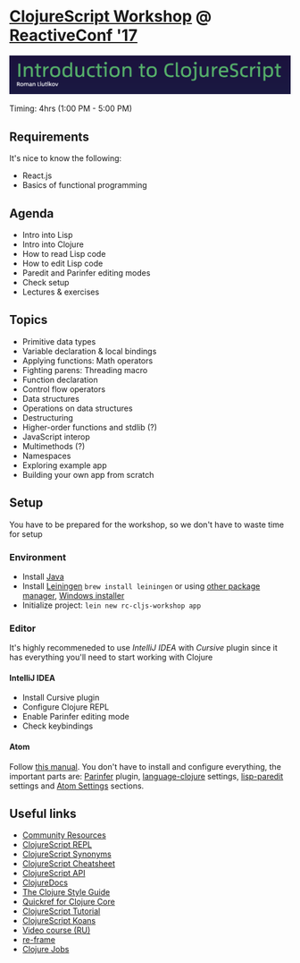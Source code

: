 # [ClojureScript Workshop](https://reactiveconf.com/workshop/introduction-to-clojurescript) @ [ReactiveConf '17](https://reactiveconf.com/2017/)

![](logo.png)

Timing: 4hrs (1:00 PM - 5:00 PM)

## Requirements

It's nice to know the following:

- React.js
- Basics of functional programming

## Agenda

- Intro into Lisp
- Intro into Clojure
- How to read Lisp code
- How to edit Lisp code
- Paredit and Parinfer editing modes
- Check setup
- Lectures & exercises

## Topics

- Primitive data types
- Variable declaration & local bindings
- Applying functions: Math operators
- Fighting parens: Threading macro
- Function declaration
- Control flow operators
- Data structures
- Operations on data structures
- Destructuring
- Higher-order functions and stdlib (?)
- JavaScript interop
- Multimethods (?)
- Namespaces
- Exploring example app
- Building your own app from scratch

## Setup

You have to be prepared for the workshop, so we don't have to waste time for setup

### Environment

- Install [Java](http://www.oracle.com/technetwork/java/javase/downloads/jdk8-downloads-2133151.html)
- Install [Leiningen](https://leiningen.org/) `brew install leiningen` or using [other package manager](https://github.com/technomancy/leiningen/wiki/Packaging), [Windows installer](https://djpowell.github.io/leiningen-win-installer/)
- Initialize project: `lein new rc-cljs-workshop app`

### Editor

It's highly recommeneded to use _IntelliJ IDEA_ with _Cursive_ plugin since it has everything you'll need to start working with Clojure

#### IntelliJ IDEA

- Install Cursive plugin
- Configure Clojure REPL
- Enable Parinfer editing mode
- Check keybindings

#### Atom

Follow [this manual](https://gist.github.com/jasongilman/d1f70507bed021b48625). You don't have to install and configure everything, the important parts are: [Parinfer](https://github.com/oakmac/atom-parinfer) plugin, [language-clojure](https://gist.github.com/jasongilman/d1f70507bed021b48625#language-clojure) settings, [lisp-paredit](https://gist.github.com/jasongilman/d1f70507bed021b48625#lisp-paredit) settings and [Atom Settings](https://gist.github.com/jasongilman/d1f70507bed021b48625#atom-settings) sections.

## Useful links

- [Community Resources](http://clojure.org/community/resources)
- [ClojureScript REPL](http://jaredforsyth.com/reepl/)
- [ClojureScript Synonyms](https://kanaka.github.io/clojurescript/web/synonym.html)
- [ClojureScript Cheatsheet](http://cljs.info/cheatsheet/)
- [ClojureScript API](http://cljs.github.io/api/)
- [ClojureDocs](https://clojuredocs.org/)
- [The Clojure Style Guide](https://github.com/bbatsov/clojure-style-guide)
- [Quickref for Clojure Core](https://clojuredocs.org/quickref)
- [ClojureScript Tutorial](https://www.niwi.nz/cljs-workshop/)
- [ClojureScript Koans](http://clojurescriptkoans.com/)
- [Video course (RU)](https://www.youtube.com/playlist?list=PLHOTezm7WWkmk_NxC51xwnC2YsAut_5vX)
- [re-frame](https://github.com/Day8/re-frame)
- [Clojure Jobs](https://purelyfunctional.tv/resources/clojure-jobs-resources/)
